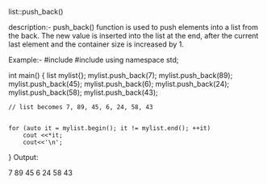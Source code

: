 list::push_back()

description:-
push_back() function is used to push elements into a list from the back. The new value is inserted into the list at the end, after the current last element and the container size is increased by 1.

Example:-
#include <iostream> 
#include <list> 
using namespace std; 
  
int main() 
{ 
    list<int> mylist{}; 
    mylist.push_back(7); 
    mylist.push_back(89); 
    mylist.push_back(45); 
    mylist.push_back(6); 
    mylist.push_back(24); 
    mylist.push_back(58); 
    mylist.push_back(43); 
  
    // list becomes 7, 89, 45, 6, 24, 58, 43 
   
  
    for (auto it = mylist.begin(); it != mylist.end(); ++it) 
        cout <<*it; 
        cout<<'\n';
} 
Output:

7
89
45
6
24
58
43 
